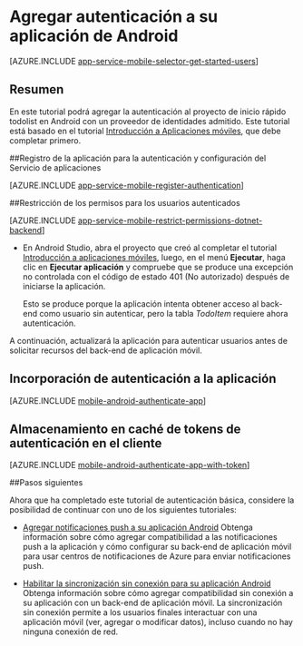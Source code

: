 <properties
	pageTitle="Agregar autenticación en Android con Aplicaciones móviles| Servicio de aplicaciones de Azure"
	description="Obtenga información sobre cómo usar Aplicaciones móviles en el Servicio de aplicaciones de Azure para autenticar usuarios de su aplicación Android a través de una variedad de proveedores de identidad, incluidos Google, Facebook, Twitter y Microsoft."
	services="app-service\mobile"
	documentationCenter="android"
	authors="ggailey777"
	manager="dwrede"
	editor=""/>

<tags
	ms.service="app-service-mobile"
	ms.workload="mobile"
	ms.tgt_pltfrm="mobile-android"
	ms.devlang="java"
	ms.topic="article"
	ms.date="02/04/2016"
	ms.author="glenga"/>

# Agregar autenticación a su aplicación de Android

[AZURE.INCLUDE [app-service-mobile-selector-get-started-users](../../includes/app-service-mobile-selector-get-started-users.md)]

## Resumen

En este tutorial podrá agregar la autenticación al proyecto de inicio rápido todolist en Android con un proveedor de identidades admitido. Este tutorial está basado en el tutorial [Introducción a Aplicaciones móviles], que debe completar primero.

##<a name="register"></a>Registro de la aplicación para la autenticación y configuración del Servicio de aplicaciones

[AZURE.INCLUDE [app-service-mobile-register-authentication](../../includes/app-service-mobile-register-authentication.md)]

##<a name="permissions"></a>Restricción de los permisos para los usuarios autenticados

[AZURE.INCLUDE [app-service-mobile-restrict-permissions-dotnet-backend](../../includes/app-service-mobile-restrict-permissions-dotnet-backend.md)]

+ En Android Studio, abra el proyecto que creó al completar el tutorial [Introducción a aplicaciones móviles], luego, en el menú **Ejecutar**, haga clic en **Ejecutar aplicación** y compruebe que se produce una excepción no controlada con el código de estado 401 (No autorizado) después de iniciarse la aplicación.

	 Esto se produce porque la aplicación intenta obtener acceso al back-end como usuario sin autenticar, pero la tabla _TodoItem_ requiere ahora autenticación.

A continuación, actualizará la aplicación para autenticar usuarios antes de solicitar recursos del back-end de aplicación móvil.

## Incorporación de autenticación a la aplicación

[AZURE.INCLUDE [mobile-android-authenticate-app](../../includes/mobile-android-authenticate-app.md)]

## <a name="cache-tokens"></a>Almacenamiento en caché de tokens de autenticación en el cliente

[AZURE.INCLUDE [mobile-android-authenticate-app-with-token](../../includes/mobile-android-authenticate-app-with-token.md)]

##Pasos siguientes

Ahora que ha completado este tutorial de autenticación básica, considere la posibilidad de continuar con uno de los siguientes tutoriales:

+ [Agregar notificaciones push a su aplicación Android](app-service-mobile-android-get-started-push.md) Obtenga información sobre cómo agregar compatibilidad a las notificaciones push a la aplicación y cómo configurar su back-end de aplicación móvil para usar centros de notificaciones de Azure para enviar notificaciones push.

+ [Habilitar la sincronización sin conexión para su aplicación Android](app-service-mobile-android-get-started-offline-data.md) Obtenga información sobre cómo agregar compatibilidad sin conexión a su aplicación con un back-end de aplicación móvil. La sincronización sin conexión permite a los usuarios finales interactuar con una aplicación móvil (ver, agregar o modificar datos), incluso cuando no hay ninguna conexión de red.



<!-- Anchors. -->
[Register your app for authentication and configure Mobile Services]: #register
[Restrict table permissions to authenticated users]: #permissions
[Add authentication to the app]: #add-authentication
[Store authentication tokens on the client]: #cache-tokens
[Refresh expired tokens]: #refresh-tokens
[Next Steps]: #next-steps


<!-- URLs. -->
[Introducción a Aplicaciones móviles]: app-service-mobile-android-get-started.md

<!---HONumber=AcomDC_0211_2016-->